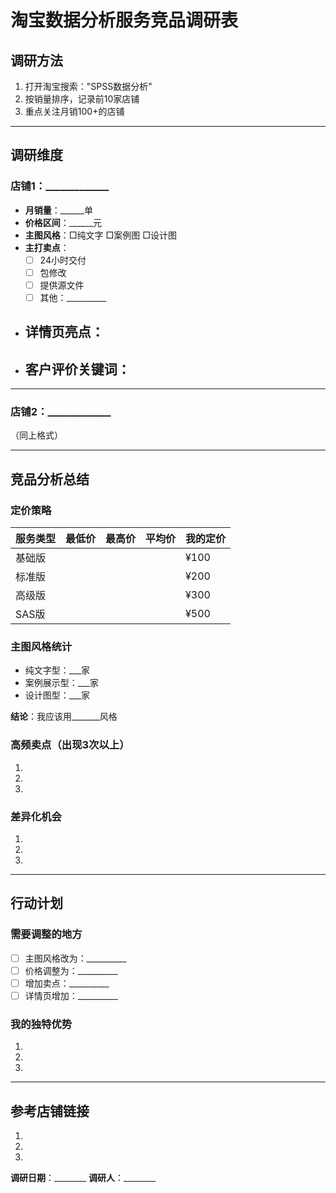 # 淘宝数据分析服务竞品调研表

## 调研方法
1. 打开淘宝搜索："SPSS数据分析"
2. 按销量排序，记录前10家店铺
3. 重点关注月销100+的店铺

---

## 调研维度

### 店铺1：_____________
- **月销量**：______单
- **价格区间**：______元
- **主图风格**：□纯文字 □案例图 □设计图
- **主打卖点**：
  - [ ] 24小时交付
  - [ ] 包修改
  - [ ] 提供源文件
  - [ ] 其他：__________
- **详情页亮点**：
  - 
- **客户评价关键词**：
  - 

---

### 店铺2：_____________
（同上格式）

---

## 竞品分析总结

### 定价策略
| 服务类型 | 最低价 | 最高价 | 平均价 | 我的定价 |
|---------|--------|--------|--------|----------|
| 基础版   |        |        |        | ¥100    |
| 标准版   |        |        |        | ¥200    |
| 高级版   |        |        |        | ¥300    |
| SAS版    |        |        |        | ¥500    |

### 主图风格统计
- 纯文字型：___家
- 案例展示型：___家
- 设计图型：___家

**结论**：我应该用_______风格

### 高频卖点（出现3次以上）
1. 
2. 
3. 

### 差异化机会
1. 
2. 
3. 

---

## 行动计划

### 需要调整的地方
- [ ] 主图风格改为：__________
- [ ] 价格调整为：__________
- [ ] 增加卖点：__________
- [ ] 详情页增加：__________

### 我的独特优势
1. 
2. 
3. 

---

## 参考店铺链接
1. 
2. 
3. 

**调研日期**：________
**调研人**：________
